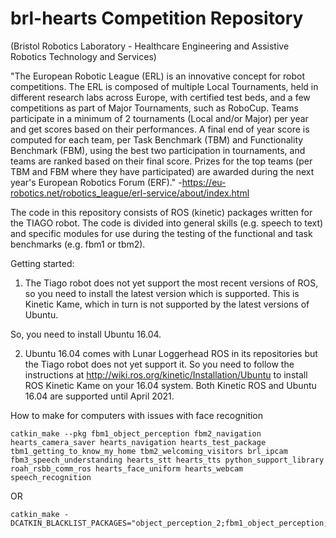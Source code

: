 # brl-hearts Competition Repository 
(Bristol Robotics Laboratory - Healthcare Engineering and Assistive Robotics Technology and Services)

"The European Robotic League (ERL) is an innovative concept for robot
competitions. The ERL is composed of multiple Local Tournaments, held
in different research labs across Europe, with certified test beds,
and a few competitions as part of Major Tournaments, such as
RoboCup. Teams participate in a minimum of 2 tournaments (Local and/or
Major) per year and get scores based on their performances. A final
end of year score is computed for each team, per Task Benchmark (TBM)
and Functionality Benchmark (FBM), using the best two participation in
tournaments, and teams are ranked based on their final score. Prizes
for the top teams (per TBM and FBM where they have participated) are
awarded during the next year's European Robotics Forum (ERF)."
-https://eu-robotics.net/robotics_league/erl-service/about/index.html

The code in this repository consists of ROS (kinetic) packages written
for the TIAGO robot. The code is divided into general skills
(e.g. speech to text) and specific modules for use during the testing
of the functional and task benchmarks (e.g. fbm1 or tbm2).


Getting started:

1. The Tiago robot does not yet support the most recent versions of
ROS, so you need to install the latest version which is supported.
This is Kinetic Kame, which in turn is not supported by the latest
versions of Ubuntu.

So, you need to install Ubuntu 16.04.

2. Ubuntu 16.04 comes with Lunar Loggerhead ROS in its repositories but
the Tiago robot does not yet support it.  So you need to follow the
instructions at http://wiki.ros.org/kinetic/Installation/Ubuntu to
install ROS Kinetic Kame on your 16.04 system. Both Kinetic ROS and
Ubuntu 16.04 are supported until April 2021.




How to make for computers with issues with face recognition
```
catkin_make --pkg fbm1_object_perception fbm2_navigation hearts_camera_saver hearts_navigation hearts_test_package tbm1_getting_to_know_my_home tbm2_welcoming_visitors brl_ipcam fbm3_speech_understanding hearts_stt hearts_tts python_support_library roah_rsbb_comm_ros hearts_face_uniform hearts_webcam speech_recognition
```
OR
```
catkin_make -DCATKIN_BLACKLIST_PACKAGES="object_perception_2;fbm1_object_perception;hearts_face_uniform_reg;hearts_face_uniform"
```
